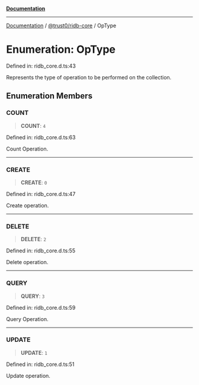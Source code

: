 [**Documentation**](../../../README.md)

***

[Documentation](../../../README.md) / [@trust0/ridb-core](../README.md) / OpType

# Enumeration: OpType

Defined in: ridb\_core.d.ts:43

Represents the type of operation to be performed on the collection.

## Enumeration Members

### COUNT

> **COUNT**: `4`

Defined in: ridb\_core.d.ts:63

Count Operation.

***

### CREATE

> **CREATE**: `0`

Defined in: ridb\_core.d.ts:47

Create operation.

***

### DELETE

> **DELETE**: `2`

Defined in: ridb\_core.d.ts:55

Delete operation.

***

### QUERY

> **QUERY**: `3`

Defined in: ridb\_core.d.ts:59

Query Operation.

***

### UPDATE

> **UPDATE**: `1`

Defined in: ridb\_core.d.ts:51

Update operation.
